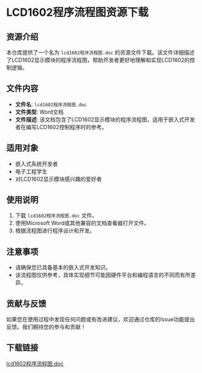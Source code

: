 # LCD1602程序流程图资源下载

## 资源介绍

本仓库提供了一个名为 `lcd1602程序流程图.doc` 的资源文件下载。该文件详细描述了LCD1602显示模块的程序流程图，帮助开发者更好地理解和实现LCD1602的控制逻辑。

## 文件内容

- **文件名**: `lcd1602程序流程图.doc`
- **文件类型**: Word文档
- **文件描述**: 该文档包含了LCD1602显示模块的程序流程图，适用于嵌入式开发者在编写LCD1602控制程序时的参考。

## 适用对象

- 嵌入式系统开发者
- 电子工程学生
- 对LCD1602显示模块感兴趣的爱好者

## 使用说明

1. 下载 `lcd1602程序流程图.doc` 文件。
2. 使用Microsoft Word或其他兼容的文档查看器打开文件。
3. 根据流程图进行程序设计和开发。

## 注意事项

- 请确保您已具备基本的嵌入式开发知识。
- 该流程图仅供参考，具体实现细节可能因硬件平台和编程语言的不同而有所差异。

## 贡献与反馈

如果您在使用过程中发现任何问题或有改进建议，欢迎通过仓库的Issue功能提出反馈。我们期待您的参与和贡献！

## 下载链接

[lcd1602程序流程图.doc](https://pan.quark.cn/s/7113ffb483a6)